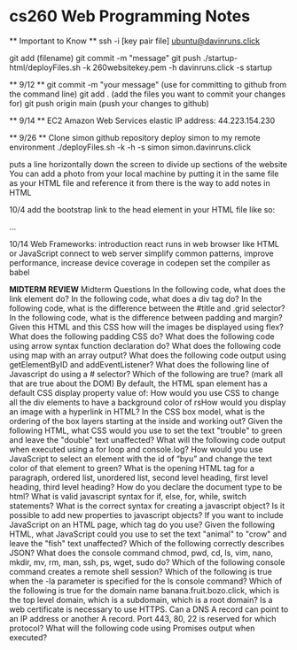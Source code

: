 
# cs260 Web Programming Notes

** Important to Know **
ssh -i [key pair file] ubuntu@davinruns.click

git add (filename)
git commit -m "message"
git push
./startup-html/deployFiles.sh -k 260websitekey.pem  -h davinruns.click -s startup


** 9/12 **
git commit -m "your message" (use for committing to github from the command line)
git add . (add the files you want to commit your changes for)
git push origin main (push your changes to github)

** 9/14 **
EC2 Amazon Web Services
elastic IP address: 44.223.154.230

** 9/26 **
Clone simon github repository 
deploy simon to my remote environment ./deployFiles.sh -k <yourpemkey> -h <yourdomain> -s simon
simon.davinruns.click

<div> puts a line horizontally down the screen to divide up sections of the website
You can add a photo from your local machine by putting it in the same file as your HTML file and reference it from there
<! -- words --> is the way to add notes in HTML

10/4
add the bootstrap link to the head element in your HTML file like so:
<!DOCTYPE html>
<html lang="en">
  <head>
    <meta name="viewport" content="width=device-width, initial-scale=1" />
    <link
      href="https://cdn.jsdelivr.net/npm/bootstrap@5.2.3/dist/css/bootstrap.min.css"
      rel="stylesheet"
      integrity="sha384-rbsA2VBKQhggwzxH7pPCaAqO46MgnOM80zW1RWuH61DGLwZJEdK2Kadq2F9CUG65"
      crossorigin="anonymous"
    />
  </head>
  <body>
    ...
  </body>
</html>


10/14
Web Frameworks: introduction react
runs in web browser like HTML or JavaScript
connect to web server
simplify common patterns, improve performance, increase device coverage
in codepen set the compiler as babel



**MIDTERM REVIEW**
Midterm Questions
In the following code, what does the link element do?
In the following code,  what does a div tag do?
In the following code, what is the difference between the #title and .grid selector?
In the following code, what is the difference between padding and margin?
Given this HTML and this CSS how will the images be displayed using flex?
What does the following padding CSS do?
What does the following code using arrow syntax function declaration do?
What does the following code using map with an array output?
What does the following code output using getElementByID and addEventListener?
What does the following line of Javascript do using a # selector?
Which of the following are true? (mark all that are true about the DOM)
By default, the HTML span element has a default CSS display property value of: 
How would you use CSS to change all the div elements to have a background color of rsHow would you display an image with a hyperlink in HTML?
In the CSS box model, what is the ordering of the box layers starting at the inside and working out?
Given the following HTML, what CSS would you use to set the text "trouble" to green and leave the "double" text unaffected?
What will the following code output when executed using a for loop and console.log?
How would you use JavaScript to select an element with the id of “byu” and change the text color of that element to green?
What is the opening HTML tag for a paragraph, ordered list, unordered list, second level heading, first level heading, third level heading?
How do you declare the document type to be html?
What is valid javascript syntax for if, else, for, while, switch statements?
What is the correct syntax for creating a javascript object?
Is it possible to add new properties to javascript objects?
If you want to include JavaScript on an HTML page, which tag do you use?
Given the following HTML, what JavaScript could you use to set the text "animal" to "crow" and leave the "fish" text unaffected?
Which of the following correctly describes JSON?
What does the console command chmod, pwd, cd, ls, vim, nano, mkdir, mv, rm, man, ssh, ps, wget, sudo  do?
Which of the following console command creates a remote shell session?
Which of the following is true when the -la parameter is specified for the ls console command?
Which of the following is true for the domain name banana.fruit.bozo.click, which is the top level domain, which is a subdomain, which is a root domain?
Is a web certificate is necessary to use HTTPS.
Can a DNS A record can point to an IP address or another A record.
Port 443, 80, 22 is reserved for which protocol?
What will the following code using Promises output when executed?

